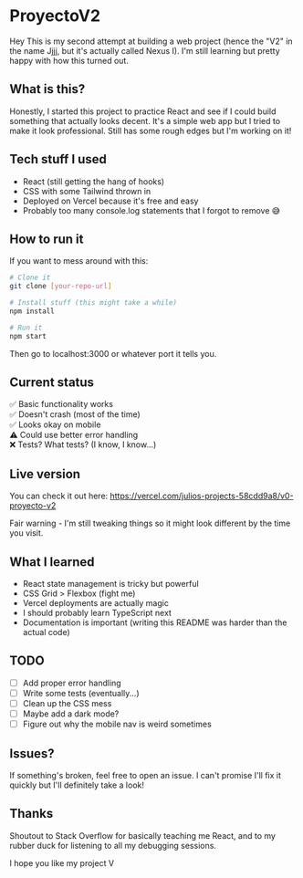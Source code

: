 # ProyectoV2

Hey This is my second attempt at building a web project (hence the "V2" in the name Jjjj, but it's actually called Nexus I). I'm still learning but pretty happy with how this turned out.

## What is this?

Honestly, I started this project to practice React and see if I could build something that actually looks decent. It's a simple web app but I tried to make it look professional. Still has some rough edges but I'm working on it!

## Tech stuff I used

- React (still getting the hang of hooks)
- CSS with some Tailwind thrown in
- Deployed on Vercel because it's free and easy
- Probably too many console.log statements that I forgot to remove 😅

## How to run it

If you want to mess around with this:

```bash
# Clone it
git clone [your-repo-url]

# Install stuff (this might take a while)
npm install

# Run it
npm start
```

Then go to localhost:3000 or whatever port it tells you.

## Current status

✅ Basic functionality works  
✅ Doesn't crash (most of the time)  
✅ Looks okay on mobile  
⚠️ Could use better error handling  
❌ Tests? What tests? (I know, I know...)  

## Live version

You can check it out here: https://vercel.com/julios-projects-58cdd9a8/v0-proyecto-v2

Fair warning - I'm still tweaking things so it might look different by the time you visit.

## What I learned

- React state management is tricky but powerful
- CSS Grid > Flexbox (fight me)
- Vercel deployments are actually magic
- I should probably learn TypeScript next
- Documentation is important (writing this README was harder than the actual code)

## TODO

- [ ] Add proper error handling
- [ ] Write some tests (eventually...)
- [ ] Clean up the CSS mess
- [ ] Maybe add a dark mode?
- [ ] Figure out why the mobile nav is weird sometimes

## Issues?

If something's broken, feel free to open an issue. I can't promise I'll fix it quickly but I'll definitely take a look!

## Thanks

Shoutout to Stack Overflow for basically teaching me React, and to my rubber duck for listening to all my debugging sessions.

I hope you like my project V

